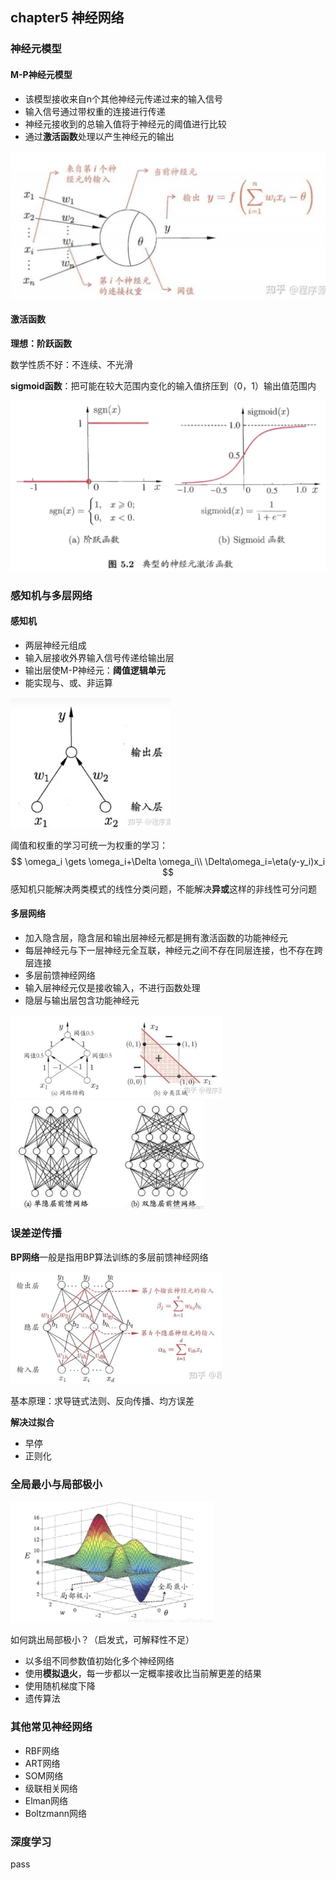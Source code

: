 ## chapter5 神经网络

### 神经元模型

#### M-P神经元模型

* 该模型接收来自n个其他神经元传递过来的输入信号
* 输入信号通过带权重的连接进行传递
* 神经元接收到的总输入值将于神经元的阈值进行比较
* 通过**激活函数**处理以产生神经元的输出

<img src=".assets/image-20231110140758236.png" alt="image-20231110140758236" style="zoom: 50%;" />

#### 激活函数

**理想：阶跃函数**

数学性质不好：不连续、不光滑

**sigmoid函数**：把可能在较大范围内变化的输入值挤压到（0，1）输出值范围内

![image-20231110141300011](.assets/image-20231110141300011.png)

### 感知机与多层网络

#### 感知机

* 两层神经元组成
* 输入层接收外界输入信号传递给输出层
* 输出层使M-P神经元：**阈值逻辑单元**
* 能实现与、或、非运算

<img src=".assets/image-20231110141658583.png" alt="image-20231110141658583" style="zoom: 25%;" />

阈值和权重的学习可统一为权重的学习：
$$
\omega_i \gets \omega_i+\Delta \omega_i\\
\Delta\omega_i=\eta(y-y_i)x_i
$$
感知机只能解决两类模式的线性分类问题，不能解决**异或**这样的非线性可分问题

#### 多层网络

* 加入隐含层，隐含层和输出层神经元都是拥有激活函数的功能神经元
* 每层神经元与下一层神经元全互联，神经元之间不存在同层连接，也不存在跨层连接
* 多层前馈神经网络
* 输入层神经元仅是接收输入，不进行函数处理
* 隐层与输出层包含功能神经元

<img src=".assets/image-20231110150507501.png" alt="image-20231110150507501" style="zoom:33%;" />

<img src=".assets/image-20231110150523091.png" alt="image-20231110150523091" style="zoom:33%;" />

### 误差逆传播

**BP网络**一般是指用BP算法训练的多层前馈神经网络

<img src=".assets/image-20231110150840876.png" alt="image-20231110150840876" style="zoom:33%;" />

基本原理：求导链式法则、反向传播、均方误差

**解决过拟合**

* 早停
* 正则化

### 全局最小与局部极小

<img src=".assets/image-20231110151159125.png" alt="image-20231110151159125" style="zoom:33%;" />

如何跳出局部极小？（启发式，可解释性不足）

* 以多组不同参数值初始化多个神经网络
* 使用**模拟退火**，每一步都以一定概率接收比当前解更差的结果
* 使用随机梯度下降
* 遗传算法

### 其他常见神经网络

* RBF网络
* ART网络
* SOM网络
* 级联相关网络
* Elman网络
* Boltzmann网络

### 深度学习

pass